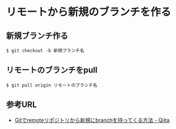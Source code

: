 # リモートから新規のブランチを作る

## 新規ブランチ作る

```
$ git checkout -b 新規ブランチ名
```

## リモートのブランチをpull

```
$ git pull origin リモートのブランチ名
```

## 参考URL

- [Gitでremoteリポジトリから新規にbranchを持ってくる方法  - Qiita](https://qiita.com/yoshiokaCB/items/eb68db0a81009b85c8a4)
